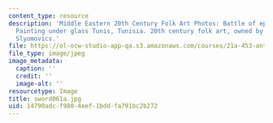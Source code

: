 ```yaml
---
content_type: resource
description: 'Middle Eastern 20th Century Folk Art Photos: Battle of epic heroes.
  Painting under glass Tunis, Tunisia. 20th century folk art, owned by Prof. Susan
  Slyomovics.'
file: https://ol-ocw-studio-app-qa.s3.amazonaws.com/courses/21a-453-anthropology-of-the-middle-east-spring-2004/14790adcf9804eef1bddfa791bc2b272_sword061a.jpg
file_type: image/jpeg
image_metadata:
  caption: ''
  credit: ''
  image-alt: ''
resourcetype: Image
title: sword061a.jpg
uid: 14790adc-f980-4eef-1bdd-fa791bc2b272
---
```

